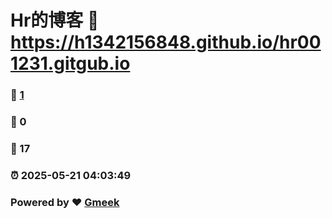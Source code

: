# Hr的博客 :link: https://h1342156848.github.io/hr001231.gitgub.io 
### :page_facing_up: [1](https://h1342156848.github.io/hr001231.gitgub.io/tag.html) 
### :speech_balloon: 0 
### :hibiscus: 17 
### :alarm_clock: 2025-05-21 04:03:49 
### Powered by :heart: [Gmeek](https://github.com/Meekdai/Gmeek)
